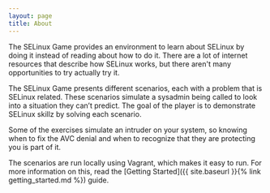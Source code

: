 ```yaml
---
layout: page
title: About
---
```


The SELinux Game provides an environment to learn about SELinux by doing it
instead of reading about how to do it. There are a lot of internet resources
that describe how SELinux works, but there aren't many opportunities to try
actually try it.

The SELinux Game presents different scenarios, each with a problem that is
SELinux related. These scenarios simulate a sysadmin being called to look into
a situation they can’t predict. The goal of the player is to demonstrate
SELinux skillz by solving each scenario.

Some of the exercises simulate an intruder on your system, so knowing when to
fix the AVC denial and when to recognize that they are protecting you is part
of it.

The scenarios are run locally using Vagrant, which makes it easy to run. For
more information on this, read the
[Getting Started]({{ site.baseurl }}{% link getting_started.md %}) guide.
